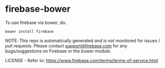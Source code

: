 firebase-bower
==============

To use firebase via bower, do:

    bower install firebase

NOTE: This repo is automatically generated and is not monitored for issues / pull requests.  Please contact support@firebase.com for any bugs/suggestions on Firebase or the bower module.

LICENSE - Refer to: https://www.firebase.com/terms/terms-of-service.html
